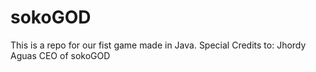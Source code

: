 # sokoGOD
This is a repo for our fist game made in Java. Special Credits to: Jhordy Aguas CEO of sokoGOD
